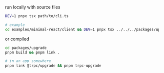 run locally with source files

```sh
DEV=1 pnpx tsx path/to/cli.ts

# example
cd examples/minimal-react/client && DEV=1 pnpx tsx ../../../packages/upgrade/src/bin/cli.ts
```

or compiled

```sh
cd packages/upgrade
pnpm build && pnpm link .

# in an app somewhere
pnpm link @trpc/upgrade && pnpm trpc-upgrade
```
